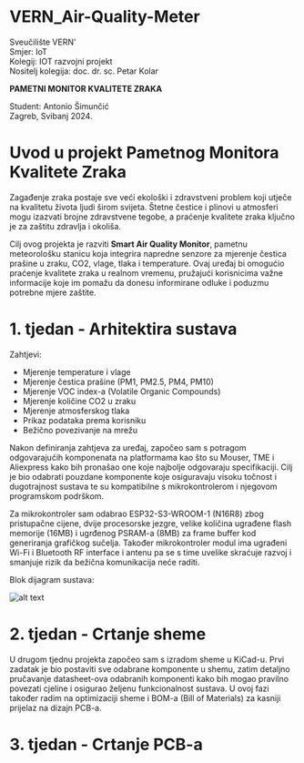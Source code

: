 # VERN_Air-Quality-Meter
Sveučilište VERN'  
Smjer: IoT  
Kolegij: IOT razvojni projekt  
Nositelj kolegija: doc. dr. sc. Petar Kolar  

**PAMETNI MONITOR KVALITETE ZRAKA**  

Student: Antonio Šimunčić  
Zagreb, Svibanj 2024.

# Uvod u projekt Pametnog Monitora Kvalitete Zraka

Zagađenje zraka postaje sve veći ekološki i zdravstveni problem koji utječe na kvalitetu života ljudi širom svijeta. Štetne čestice i plinovi u atmosferi mogu izazvati brojne zdravstvene tegobe, a praćenje kvalitete zraka ključno je za zaštitu zdravlja i okoliša.

Cilj ovog projekta je razviti **Smart Air Quality Monitor**, pametnu meteorološku stanicu koja integrira napredne senzore za mjerenje čestica prašine u zraku, CO2, vlage, tlaka i temperature. Ovaj uređaj bi omogućio praćenje kvalitete zraka u realnom vremenu, pružajući korisnicima važne informacije koje im pomažu da donesu informirane odluke i poduzmu potrebne mjere zaštite.

# 1. tjedan - Arhitektira sustava

Zahtjevi:
- Mjerenje temperature i vlage
- Mjerenje čestica prašine (PM1, PM2.5, PM4, PM10)
- Mjerenje VOC index-a (Volatile Organic Compounds)
- Mjerenje količine CO2 u zraku
- Mjerenje atmosferskog tlaka
- Prikaz podataka prema korisniku
- Bežično povezivanje na mrežu


Nakon definiranja zahtjeva za uređaj, započeo sam s potragom odgovarajućih komponenata na platformama kao što su Mouser, TME i Aliexpress kako bih pronašao one koje najbolje odgovaraju specifikaciji. Cilj je bio odabrati pouzdane komponente koje osiguravaju visoku točnost i dugotrajnost sustava te su kompatibilne s mikrokontrolerom i njegovom programskom podrškom.

Za mikrokontroler sam odabrao ESP32-S3-WROOM-1 (N16R8) zbog pristupačne cijene, dvije procesorske jezgre, velike količina ugrađene flash memorije (16MB) i ugrđenog PSRAM-a (8MB) za frame buffer kod generiranja grafičkog sučelja. Također mikrokontroler modul ima ugrađeni Wi-Fi i Bluetooth RF interface i antenu pa se s time uvelike skraćuje razvoj i smanjuje rizik da bežična komunikacija neće raditi.  

Blok dijagram sustava:  

![alt text](https://github.com/antoniosimuncic/VERN_Air-Quality-Meter/blob/main/Documentation/VERN_Air-Quality-Monitor.drawio.png?raw=true)  

# 2. tjedan - Crtanje sheme  

U drugom tjednu projekta započeo sam s izradom sheme u KiCad-u. Prvi zadatak je bio postaviti sve odabrane komponente u shemu, zatim detaljno pručavanje datasheet-ova odabranih komponenti kako bih mogao pravilno povezati cjeline i osigurao željenu funkcionalnost sustava. U ovoj fazi također radim na optimizaciji sheme i BOM-a (Bill of Materials) za kasniji prijelaz na dizajn PCB-a.  

# 3. tjedan - Crtanje PCB-a

